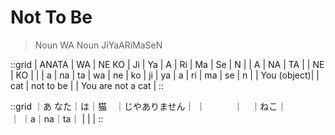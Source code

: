 # Not To Be

> Noun WA Noun JiYaARiMaSeN

::grid
  | ANATA       | WA | NE   KO | Ji | Ya | A | Ri | Ma | Se | N |
  | A | NA | TA |    | NE | KO |                                |
  | a | na | ta | wa | ne | ko | ji | ya | a | ri | ma | se | n |
  | You (object)|    | cat     | not to be                      |
  | You are not a cat                                           |
::

::grid
  ｜あ なた｜は｜猫　｜じやありません｜
  ｜　　　 ｜　｜ねこ｜　　　　　　　｜
  ｜a｜na｜ta｜  |     |             |
::